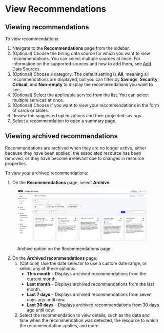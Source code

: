 # View Recommendations

## Viewing recommendations <a href="#ariaid-title7" id="ariaid-title7"></a>

To view recommendations:

1. Navigate to the **Recommendations** page from the sidebar.
2. (Optional) Choose the billing data source for which you want to view recommendations. You can select multiple sources at once. For information on the supported sources and how to add them, see [Add Data Sources](../../finops-for-cloud/getting-started/data-sources.md).
3. (Optional) Choose a category. The default setting is **All**, meaning all recommendations are displayed, but you can filter by **Savings**, **Security**, **Critical**, and **Non-empty** to display the recommendations you want to see.
4. (Optional) Select the applicable service from the list. You can select multiple services at once.
5. (Optional) Choose if you want to view your recommendations in the form of cards or tables.
6. Review the suggested optimizations and their projected savings.
7. Select a recommendation to open a summary page.&#x20;

## Viewing archived recommendations

Recommendations are archived when they are no longer active, either because they have been applied, the associated resource has been removed, or they have become irrelevant due to changes in resource properties.

To view your archived recommendations:

1. On the **Recommendations** page, select **Archive**.

<figure><img src="../../.gitbook/assets/archive_recommendations.png" alt=""><figcaption><p>Archive option on the Recommendations page</p></figcaption></figure>

2. On the **Archived recommendations** page:
   1. (Optional) Use the date selector to use a custom date range, or select any of these options:&#x20;
      * **This month** - Displays archived recommendations from the current month.
      * **Last month** - Displays archived recommendations from the last month.
      * **Last 7 days** - Displays archived recommendations from seven days ago until now.
      * **Last 30 days** - Displays archived recommendations from 30 days ago until now.
   2. Select the recommendation to view details, such as the data and time when the recommendation was detected, the resource to which the recommendation applies, and more.
